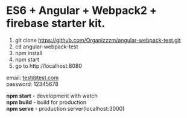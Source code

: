# ES6 + Angular + Webpack2 + firebase starter kit.
1. git clone https://github.com/Organizzzm/angular-webpack-test.git
2. cd angular-webpack-test
3. npm install
4. npm start
5. go to http://localhost:8080

email:      test@test.com <br/>
password:   12345678

**npm start** - development with watch <br/>
**npm build** - build for production <br/>
**npm serve** - production server(localhost:3000)
